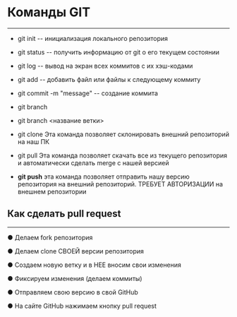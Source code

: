 # Команды GIT
____________

* git init -- инициализация локального репозитория

* git status -- получить информацию от git о его текущем состоянии

* git log -- вывод на экран всех коммитов с их хэш-кодами

* git add -- добавить файл или файлы к следующему коммиту

* git commit -m "message" -- создание коммита
 
* git branch

* git branch <название ветки>

* git clone Эта команда позволяет склонировать внешний репозиторий на наш ПК 

* git pull Эта команда позволяет скачать все из текущего репозитория и автоматически сделать merge с нашей версией 
 
* **git push** эта команда позволяет отправить нашу версию репозитория на внешний репозиторий. ТРЕБУЕТ АВТОРИЗАЦИИ на внешнем репозитории 

 


## Как сделать pull request
____________________________

● Делаем fork репозитория

● Делаем clone СВОЕЙ версии репозитория

● Создаем новую ветку и в НЕЕ вносим свои изменения

● Фиксируем изменения (делаем коммиты)

● Отправляем свою версию в свой GitHub

● На сайте GitHub нажимаем кнопку pull request 


 